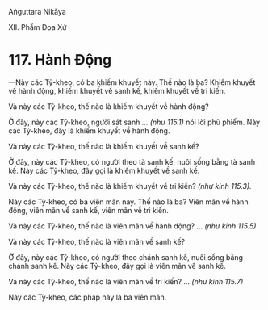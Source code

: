 Aṅguttara Nikāya

XII. Phẩm Ðọa Xứ

# 117. Hành Ðộng

—Này các Tỷ-kheo, có ba khiếm khuyết này. Thế nào là ba? Khiếm khuyết về hành động, khiếm khuyết về sanh kế, khiếm khuyết về tri kiến.

Và này các Tỷ-kheo, thế nào là khiếm khuyết về hành động?

Ở đây, này các Tỷ-kheo, người sát sanh ... _(như 115.1)_ nói lời phù phiếm. Này các Tỷ-kheo, đây là khiếm khuyết về hành động.

Và này các Tỷ-kheo, thế nào là khiếm khuyết về sanh kế?

Ở đây, này các Tỷ-kheo, có người theo tà sanh kế, nuôi sống bằng tà sanh kế. Này các Tỷ-kheo, đây gọi là khiếm khuyết về sanh kế.

Và này các Tỷ-kheo, thế nào là khiếm khuyết về tri kiến? _(như kinh 115.3)._

Này các Tỷ-kheo, có ba viên mãn này. Thế nào là ba? Viên mãn về hành động, viên mãn về sanh kế, viên mãn về tri kiến.

Và này các Tỷ-kheo, thế nào là viên mãn về hành động? ... _(như kinh 115.5)_

Và này các Tỷ-kheo, thế nào là viên mãn về sanh kế?

Ở đây, này các Tỷ-kheo, có người theo chánh sanh kế, nuôi sống bằng chánh sanh kế. Này các Tỷ-kheo, đây gọi là viên mãn về sanh kế.

Và này các Tỷ-kheo, thế nào là viên mãn về tri kiến? ... _(như kinh 115.7)_

Này các Tỷ-kheo, các pháp này là ba viên mãn.

